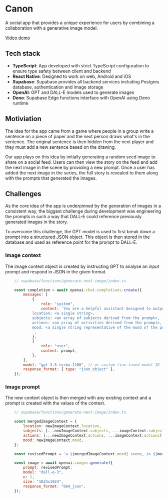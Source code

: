 # Canon

A social app that provides a unique experience for users by combining a collaboration with a generative image model.

[Video demo](https://youtu.be/_wKf7Eazt8Q)

## Tech stack

- **TypeScript**: App developed with strict TypeScript configuration to ensure type safety between client and backend
- **React Native**: Designed to work on web, Android and iOS
- **Supabase**: Supabase provides all backend services including Postgres database, authentication and image storage
- **OpenAI**: GPT and DALL-E models used to generate images
- **Deno**: Supabase Edge functions interface with OpenAI using Deno runtime

## Motiviation

The idea for the app came from a game where people in a group write a sentence on a piece of paper and the next person draws what's in the sentence. The original sentence is then hidden from the next player and they must add a new sentence based on the drawing.

Our app plays on this idea by initially generating a random seed image to share on a social feed. Users can then view the story on the feed and add the next image in the scene by providing a new prompt. Once a user has added the next image in the series, the full story is revealed to them along with the prompts that generated the images.

## Challenges

As the core idea of the app is underpinned by the generation of images in a consistent way, the biggest challenge during development was engineering the prompts in such a way that DALL-E could reference previously generated images in the story.

To overcome this challenge, the GPT model is used to first break down a prompt into a structured JSON object. This object is then stored in the database and used as reference point for the prompt to DALL-E.

### Image context

The image context object is created by instructing GPT to analyse an input prompt and respond in JSON in the given format.

```js
    // supabase/functions/generate-next-image/index.ts

    const completion = await openai.chat.completions.create({
        messages: [
            {
                role: "system",
                content: `You are a helpful assistant designed to output JSON. Using the provided prompt, respond with a JSON object in the following format:
            location: <a single string>,
            subjects: <an array of subjects derived from the prompt>,
            actions: <an array of activities derived from the prompt>,
            mood: <a single string representative of the mood of the prompt>
            `,
            },
            {
                role: "user",
                content: prompt,
            },
        ],
        model: "gpt-3.5-turbo-1106", // or custom fine-tuned model ID
        response_format: { type: "json_object" },
    });
```

### Image prompt

The new context object is then merged with any existing context and a prompt is created with the values of the context.

```js 
    // supabase/functions/generate-next-image/index.ts

    const mergedImageContext = {
        location: newImageContext.location,
        subjects: [...newImageContext.subjects, ...imageContext.subjects],
        actions: [...newImageContext.actions, ...imageContext.actions],
        mood: newImageContext.mood,
    };

    const revisedPrompt = `a ${mergedImageContext.mood} scene, in ${mergedImageContext.location} which depicts ${mergedImageContext.subjects}. ${mergedImageContext.actions} is happening in the scene.`;

    const image = await openai.images.generate({
        prompt: revisedPrompt,
        model: "dall-e-3",
        n: 1,
        size: "1024x1024",
        response_format: "b64_json",
    });
```

